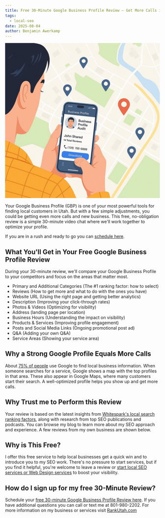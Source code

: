 ```yaml
---
title: Free 30-Minute Google Business Profile Review — Get More Calls in Utah
tags:
  - local-seo
date: 2025-08-04
author: Benjamin Awerkamp
---
```

![person looking up local business information from a Google Business Profile to make a phone call with the background as an image of Google Maps](../media/google-business-profile-audit.jpg)

Your Google Business Profile (GBP) is one of your most powerful tools for finding local customers in Utah. But with a few simple adjustments, you could be getting even more calls and new business. This free, no-obligation review is a simple 30-minute video chat where we'll work together to optimize your profile. 

If you are in a rush and ready to go you can [schedule here](https://calendly.com/rankutah/30min). 

## What You'll Get in Your Free Google Business Profile Review

During your 30-minute review, we'll compare your Google Business Profile to your competitors and focus on the areas that matter most.
- Primary and Additional Categories (The #1 ranking factor: how to select)
- Reviews (How to get more and what to do with the ones you have)
- Website URL (Using the right page and getting better analytics)
- Description (Improving your click-through rates)
- Photos & Videos (Optimizing for visibility)
- Address (landing page per location)
- Business Hours  (Understanding the impact on visibility)
- Products & Services (Improving profile engagement)
- Posts and Social Media Links (Ongoing promotional post ad)
- Q&A (Adding your own Q&A)
- Service Areas (Showing your service area)

## Why a Strong Google Profile Equals More Calls

About [75% of people](https://www.statista.com/statistics/1260363/consumers-using-search-engines-to-find-local-business-info/) use Google to find local business information. When someone searches for a service, Google shows a map with the top profiles in that area. These also appear in Google Maps, where many customers start their search. A well-optimized profile helps you show up and get more calls. 

## Why Trust me to Perform this Review

Your review is based on the latest insights from [Whitespark's local search ranking factors](https://whitespark.ca/local-search-ranking-factors), along with research from top SEO publications and podcasts. You can browse my blog to learn more about my SEO approach and experience. A few reviews from my own business are shown below. 

<!-- Elfsight Google Reviews | Rank Utah -->
<script src="https://static.elfsight.com/platform/platform.js" async></script>
<div class="elfsight-app-caff5808-5afd-415b-b8a6-19ebf5a9e552" data-elfsight-app-lazy></div>

## Why is This Free?

I offer this free service to help local businesses get a quick win and to introduce you to my SEO work. There's no pressure to start services, but if you find it helpful, you're welcome to leave a review or [start local SEO services or Web Design services](https://rankutah.com) to boost your visibility. 

## How do I sign up for my free 30-Minute Review? 

Schedule your [free 30-minute Google Business Profile Review here](https://calendly.com/rankutah/30min). If you have additional questions you can call or text me at 801-980-2202. For more information on my business or services visit [RankUtah.com](https://rankutah.com)